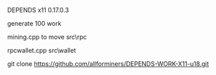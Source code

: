 DEPENDS x11 0.17.0.3


generate 100 work 


mining.cpp  to move src\rpc

rpcwallet.cpp  src\wallet 


git clone https://github.com/allforminers/DEPENDS-WORK-X11-u18.git
